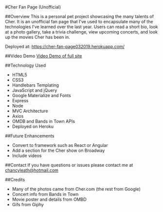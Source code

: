 #Cher Fan Page (Unofficial)

##Overview
This is a personal pet project showcasing the many talents of Cher. It is an unofficial fan page that I've used to encapsulate many of the technologies I've learned over the last year. Users can read a short bio, look at a photo gallery, take a trivia challenge, view upcoming concerts, and look up the movies Cher has been in.

Deployed at: https://cher-fan-page032019.herokuapp.com/

##Video Demo
[Video Demo of full site](https://drive.google.com/file/d/1F7IEcx23sZ4-M8eyV1-Fpgc_OOCorezH/view?usp=sharing)

##Technology Used
* HTML5
* CSS3
* Handlebars Templating
* JavaScript and jQuery
* Google Materialize and Fonts
* Express
* Node
* MVC Architecture
* Axios
* OMDB and Bands in Town APIs
* Deployed on Heroku

##Future Enhancements
* Convert to framework such as React or Angular
* Add a section for the Cher show on Broadway
* Include videos

##Contact
If you have questions or issues please contact me at chancyleath@hotmail.com

##Credits
* Many of the photos came from Cher.com (the rest from Google)
* Concert info from Bands in Town
* Movie poster and details from OMBD
* Gifs from Giphy